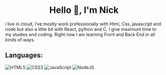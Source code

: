 <h1 align="center">Hello 👋, I'm Nick</h1>
<p>i live in cloud, I’ve mostly work professionally with Html, Css, javascript and node but also a little bit with React, python and C. I give maximum time to my studies and coding. Right now I am learning Front and Back End in all kinds of ways.</p>

##  **Languages:**

![HTML5](https://img.shields.io/badge/html5-%23E34F26.svg?style=for-the-badge&logo=html5&logoColor=white) ![CSS3](https://img.shields.io/badge/css3-%231572B6.svg?style=for-the-badge&logo=css3&logoColor=white) ![JavaScript](https://img.shields.io/badge/javascript-%23323330.svg?style=for-the-badge&logo=javascript&logoColor=%23F7DF1E) 
 ![NodeJS](https://img.shields.io/badge/node.js-6DA55F?style=for-the-badge&logo=node.js&logoColor=white)
